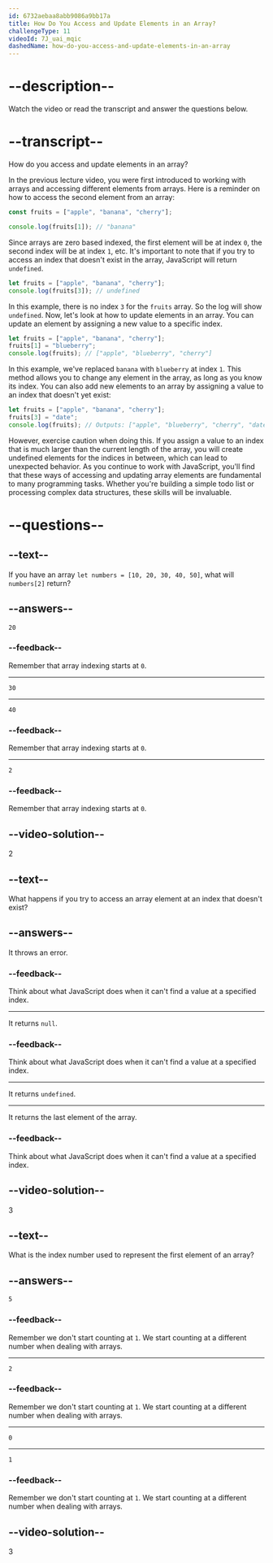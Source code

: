 ```yaml
---
id: 6732aebaa8abb9086a9bb17a
title: How Do You Access and Update Elements in an Array?
challengeType: 11
videoId: 7J_uai_mqic
dashedName: how-do-you-access-and-update-elements-in-an-array
---
```


# --description--

Watch the video or read the transcript and answer the questions below.

# --transcript--

How do you access and update elements in an array?

In the previous lecture video, you were first introduced to working with arrays and accessing different elements from arrays. Here is a reminder on how to access the second element from an array:

```js
const fruits = ["apple", "banana", "cherry"];

console.log(fruits[1]); // "banana"
```

Since arrays are zero based indexed, the first element will be at index `0`, the second index will be at index `1`, etc. It's important to note that if you try to access an index that doesn't exist in the array, JavaScript will return `undefined`. 

```js
let fruits = ["apple", "banana", "cherry"];
console.log(fruits[3]); // undefined
```

In this example, there is no index `3` for the `fruits` array. So the log will show `undefined`. Now, let's look at how to update elements in an array. You can update an element by assigning a new value to a specific index. 

```js
let fruits = ["apple", "banana", "cherry"];
fruits[1] = "blueberry";
console.log(fruits); // ["apple", "blueberry", "cherry"]
```

In this example, we've replaced `banana` with `blueberry` at index `1`. This method allows you to change any element in the array, as long as you know its index. You can also add new elements to an array by assigning a value to an index that doesn't yet exist:

```js
let fruits = ["apple", "banana", "cherry"];
fruits[3] = "date";
console.log(fruits); // Outputs: ["apple", "blueberry", "cherry", "date"]
```

However, exercise caution when doing this. If you assign a value to an index that is much larger than the current length of the array, you will create undefined elements for the indices in between, which can lead to unexpected behavior. As you continue to work with JavaScript, you'll find that these ways of accessing and updating array elements are fundamental to many programming tasks. Whether you're building a simple todo list or processing complex data structures, these skills will be invaluable.

# --questions--

## --text--

If you have an array `let numbers = [10, 20, 30, 40, 50]`, what will `numbers[2]` return?

## --answers--

`20`

### --feedback--

Remember that array indexing starts at `0`.

---

`30`

---

`40`

### --feedback--

Remember that array indexing starts at `0`.

---

`2`

### --feedback--

Remember that array indexing starts at `0`.

## --video-solution--

2

## --text--

What happens if you try to access an array element at an index that doesn't exist?

## --answers--

It throws an error.

### --feedback--

Think about what JavaScript does when it can't find a value at a specified index.

---

It returns `null`.

### --feedback--

Think about what JavaScript does when it can't find a value at a specified index.

---

It returns `undefined`.

---

It returns the last element of the array.

### --feedback--

Think about what JavaScript does when it can't find a value at a specified index.

## --video-solution--

3

## --text--

What is the index number used to represent the first element of an array?

## --answers--

`5`

### --feedback--

Remember we don't start counting at `1`. We start counting at a different number when dealing with arrays.

---

`2`

### --feedback--

Remember we don't start counting at `1`. We start counting at a different number when dealing with arrays.

---

`0`

---

`1`

### --feedback--

Remember we don't start counting at `1`. We start counting at a different number when dealing with arrays.

## --video-solution--

3
